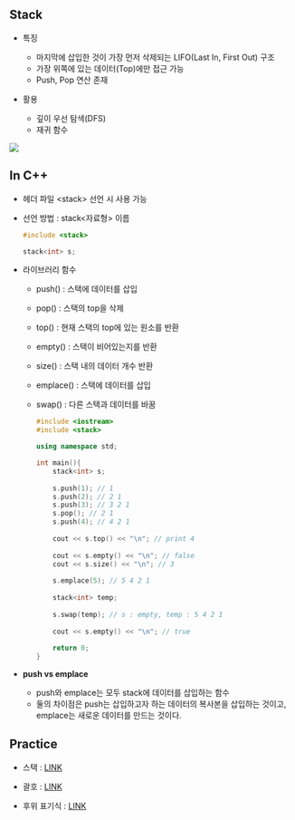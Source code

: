 ## Stack

- 특징
  - 마지막에 삽입한 것이 가장 먼저 삭제되는 LIFO(Last In, First Out) 구조
  - 가장 위쪽에 있는 데이터(Top)에만 접근 가능
  - Push, Pop 연산 존재

- 활용
  - 깊이 우선 탐색(DFS)
  - 재귀 함수

<img src="https://user-images.githubusercontent.com/49060014/95403472-47ffa480-094d-11eb-9364-6bf4a335f46f.png">

## In C++

- 헤더 파일 \<stack> 선언 시 사용 가능

- 선언 방법 : stack\<자료형> 이름

  ``` c++
  #include <stack>
  
  stack<int> s;
  ```

- 라이브러리 함수

  - push() : 스택에 데이터를 삽입

  - pop() : 스택의 top을 삭제

  - top() : 현재 스택의 top에 있는 원소를 반환

  - empty() : 스택이 비어있는지를 반환

  - size() : 스택 내의 데이터 개수 반환

  - emplace() : 스택에 데이터를 삽입

  - swap() : 다른 스택과 데이터를 바꿈

    ```c++
    #include <iostream>
    #include <stack>
    
    using namespace std;
    
    int main(){
        stack<int> s;
        
        s.push(1); // 1
        s.push(2); // 2 1
        s.push(3); // 3 2 1
        s.pop(); // 2 1
        s.push(4); // 4 2 1
        
        cout << s.top() << "\n"; // print 4
        
        cout << s.empty() << "\n"; // false
        cout << s.size() << "\n"; // 3
        
        s.emplace(5); // 5 4 2 1
        
        stack<int> temp;
        
        s.swap(temp); // s : empty, temp : 5 4 2 1
        
        cout << s.empty() << "\n"; // true
        
        return 0;
    }
    ```

- <b>push vs emplace</b>

  - push와 emplace는 모두 stack에 데이터를 삽입하는 함수
  - 둘의 차이점은 push는 삽입하고자 하는 데이터의 복사본을 삽입하는 것이고, emplace는 새로운 데이터를 만드는 것이다.

## Practice

- 스택 : [LINK](https://www.acmicpc.net/problem/10828)

- 괄호 : [LINK](https://www.acmicpc.net/problem/9012)

- 후위 표기식 :  [LINK](https://www.acmicpc.net/problem/1918)

  
